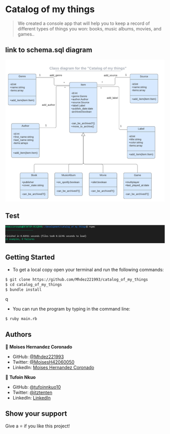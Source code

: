 # Catalog of my things

> We created a console app that will help you to keep a record of different types of things you won: books, music albums, movies, and games..

## link to schema.sql diagram

![screenshot](mythings.png)

## Test

![Test screenshot](test.png)

## Getting Started

* To get a local copy open your terminal and run the following commands:

```cdm
$ git clone https://github.com/Mhdez221993/catalog_of_my_things
$ cd catalog_of_my_things
$ bundle install
```

q
* You can run the program by typing in the command line:

```cmd
$ ruby main.rb
```

## Authors

👤 **Moises Hernandez Coronado**

* GitHub: [@Mhdez221993](https://github.com/Mhdez221993)
* Twitter: [@MoisesH42060050](https://twitter.com/MoisesH42060050)
* LinkedIn: [Moises Hernandez Coronado](https://www.linkedin.com/in/moises-hdez-coronado/)

👤 **Tufoin Nkuo**
* GitHub: [@tufoinnkuo10](https://github.com/tufoinnkuo10)
* Twitter: [@itztenten](https://twitter.com/itztenten)
* LinkedIn: [LinkedIn](https://www.linkedin.com/in/tufoin-nkuo-3b272320b)

## Show your support

Give a ⭐️ if you like this project!
